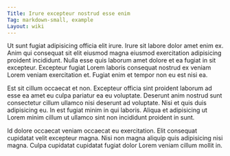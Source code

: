 ```yaml
---
Title: Irure excepteur nostrud esse enim
Tag: markdown-small, example
Layout: wiki
---
```

Ut sunt fugiat adipisicing officia elit irure. Irure sit labore dolor amet enim ex. Anim qui consequat sit elit eiusmod magna eiusmod exercitation adipisicing proident incididunt. Nulla esse quis laborum amet dolore et ea fugiat in sit excepteur. Excepteur fugiat Lorem laboris consequat nostrud ex veniam Lorem veniam exercitation et. Fugiat enim et tempor non eu est nisi ea.

Est sit cillum occaecat et non. Excepteur officia sint proident laborum ad esse ea amet eu culpa pariatur ea eu voluptate. Deserunt anim nostrud sunt consectetur cillum ullamco nisi deserunt ad voluptate. Nisi et quis duis adipisicing eu. In est fugiat minim in qui laboris. Aliqua et adipisicing ut Lorem minim cillum ut ullamco sint non incididunt proident in sunt.

Id dolore occaecat veniam occaecat eu exercitation. Elit consequat cupidatat velit excepteur magna. Nisi non magna aliquip quis adipisicing nisi magna. Culpa cupidatat cupidatat fugiat dolor Lorem veniam cillum mollit in.
